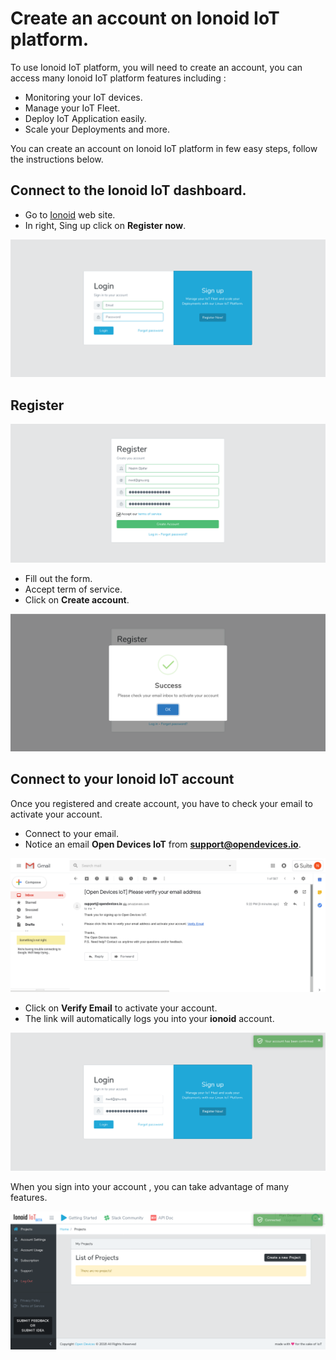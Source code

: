 # Create an account on Ionoid IoT platform.

To use Ionoid IoT platform, you will need to create an account, you can access many Ionoid IoT platform 
features including :

- Monitoring your IoT devices.
- Manage your IoT Fleet.
- Deploy IoT  Application easily.
- Scale your Deployments and more.

You can create an account on Ionoid IoT platform in few easy steps, follow the instructions below.

##  Connect to the Ionoid  IoT dashboard.

- Go to  [Ionoid](https://dashboard.ionoid.io) web site.
- In right, Sing up click on **Register now**.

![Connect to dashboard](login.png)

##  Register
![Register](register.png)
- Fill out the form.
- Accept term of service.
- Click on **Create account**.

![Register Success](registerSuccess.png)

## Connect to your Ionoid IoT account

Once you registered and create account, you have to check your email to activate your account.

- Connect to your email.
- Notice an email **Open Devices IoT** from **support@opendevices.io**.

![Mail link](VerifyEmail.png)
- Click on **Verify Email** to activate your account.
- The link will automatically logs you into your **ionoid** account.

![Account Confirmed](AccountConfirmed.png)

When you sign into your account , you can take advantage of many features.

![Connected](Connected.png)


